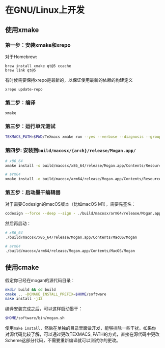 # 在GNU/Linux上开发

## 使用xmake
### 第一步：安装xmake和xrepo
对于Homebrew:
```
brew install xmake qt@5 ccache
brew link qt@5
```

有时候需要保持xrepo是最新的，以保证使用最新的依赖的构建定义
```
xrepo update-repo
```

### 第二步：编译
```
xmake
```

### 第三步：运行单元测试
``` bash
TEXMACS_PATH=$PWD/TeXmacs xmake run --yes --verbose --diagnosis --group=tests
```

### 第四步: 安装到`build/macosx/{arch}/release/Mogan.app/`

``` bash
# x86_64
xmake install -o build/macosx/x86_64/release/Mogan.app/Contents/Resources/ mogan_install

# arm64
xmake install -o build/macosx/arm64/release/Mogan.app/Contents/Resources/ mogan_install
```


### 第五步：启动墨干编辑器
对于需要Codesign的macOS版本（比如macOS M1），需要先签名：
``` bash
codesign --force --deep --sign - ./build/macosx/arm64/release/Mogan.app
```

然后再启动：
``` bash
# x86_64
./build/macosx/x86_64/release/Mogan.app/Contents/MacOS/Mogan

# arm64
./build/macosx/arm64/release/Mogan.app/Contents/MacOS/Mogan
```

## 使用cmake
假定你已经在mogan的源代码目录：
``` bash
mkdir build && cd build
cmake .. -DCMAKE_INSTALL_PREFIX=$HOME/software
make install -j12
```

编译安装完成之后，可以这样启动墨干：
``` bash
$HOME/software/bin/mogan.sh
```

使用`make install`，然后在单独的目录里面做开发，能够排除一些干扰。如果你对源代码比较了解，可以通过更改TEXMACS_PATH的方式，直接在源代码中更改Scheme这部分代码，不需要重新编译就可以测试你的更改。
